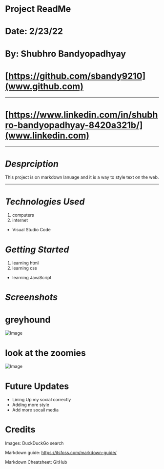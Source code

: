 # Project ReadMe
# Date: 2/23/22
# By: Shubhro Bandyopadhyay
# [https://github.com/sbandy9210](www.github.com)
- - -
# [https://www.linkedin.com/in/shubhro-bandyopadhyay-8420a321b/](www.linkedin.com)
- - -
# ***Desprciption***
This project is on markdown lanuage and it is a way to style text on the web.
* * * 

# ***Technologies Used***
1. computers
2. internet
 * Visual Studio Code
 
# ***Getting Started***
1. learning html 
2. learning css
 * learning JavaScript

# ***Screenshots***
# greyhound
![Image](https://highlandcanine.com/wp-content/uploads/2014/12/iStock_000001636758_Large.jpg)

# look at the zoomies
![Image](https://uploads.metamorphosis.com/wp-content/uploads/sites/2/2020/12/shutterstock_1148739233-2.jpg)

# Future Updates
+ Lining Up my social correctly
+ Adding more style
+ Add more socail media


# Credits 
Images: DuckDuckGo search

Markdown guide: https://itsfoss.com/markdown-guide/

Markdown Cheatsheet: GitHub